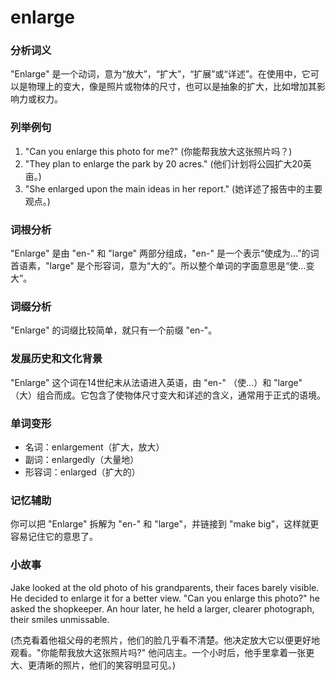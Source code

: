 # enlarge

### 分析词义

  

"Enlarge" 是一个动词，意为“放大”，“扩大”，“扩展”或“详述”。在使用中，它可以是物理上的变大，像是照片或物体的尺寸，也可以是抽象的扩大，比如增加其影响力或权力。

  

### 列举例句

  

1.  "Can you enlarge this photo for me?" (你能帮我放大这张照片吗？)
2.  "They plan to enlarge the park by 20 acres." (他们计划将公园扩大20英亩。)
3.  "She enlarged upon the main ideas in her report." (她详述了报告中的主要观点。)

  

### 词根分析

  

"Enlarge" 是由 "en-" 和 "large" 两部分组成，"en-" 是一个表示“使成为...”的词首语素，"large" 是个形容词，意为“大的”。所以整个单词的字面意思是“使…变大”。

  

### 词缀分析

  

"Enlarge" 的词缀比较简单，就只有一个前缀 "en-"。

  

### 发展历史和文化背景

  

"Enlarge" 这个词在14世纪末从法语进入英语，由 "en-" （使...）和 "large" （大）组合而成。它包含了使物体尺寸变大和详述的含义，通常用于正式的语境。

  

### 单词变形

  

*   名词：enlargement（扩大，放大）
*   副词：enlargedly（大量地）
*   形容词：enlarged（扩大的）

  

### 记忆辅助

  

你可以把 "Enlarge" 拆解为 "en-" 和 "large"，并链接到 "make big"，这样就更容易记住它的意思了。

  

### 小故事

  

Jake looked at the old photo of his grandparents, their faces barely visible. He decided to enlarge it for a better view. "Can you enlarge this photo?" he asked the shopkeeper. An hour later, he held a larger, clearer photograph, their smiles unmissable.

  

(杰克看着他祖父母的老照片，他们的脸几乎看不清楚。他决定放大它以便更好地观看。"你能帮我放大这张照片吗?" 他问店主。一个小时后，他手里拿着一张更大、更清晰的照片，他们的笑容明显可见。)
